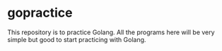 # gopractice

This repository is to practice Golang. All the programs here will be very simple but good to start practicing with Golang.

